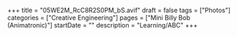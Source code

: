 +++
title = "05WE2M_RcC8R2S0PM_bS.avif"
draft = false
tags = ["Photos"]
categories = ["Creative Engineering"]
pages = ["Mini Billy Bob (Animatronic)"]
startDate = ""
description = "Learning/ABC"
+++

